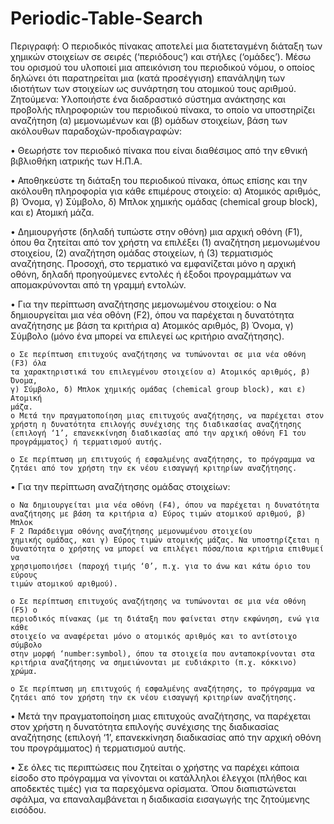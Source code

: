 # Periodic-Table-Search

Περιγραφή: Ο περιοδικός πίνακας αποτελεί μια διατεταγμένη διάταξη των χημικών στοιχείων
σε σειρές (‘περιόδους’) και στήλες (‘ομάδες’). Μέσω του ορισμού του υλοποιεί μια απεικόνιση
του περιοδικού νόμου, ο οποίος δηλώνει ότι παρατηρείται μια (κατά προσέγγιση) επανάληψη
των ιδιοτήτων των στοιχείων ως συνάρτηση του ατομικού τους αριθμού.
Ζητούμενα: Υλοποιήστε ένα διαδραστικό σύστημα ανάκτησης και προβολής πληροφοριών
του περιοδικού πίνακα, το οποίο να υποστηρίζει αναζήτηση (α) μεμονωμένων και (β) ομάδων
στοιχείων, βάση των ακόλουθων παραδοχών-προδιαγραφών:

• Θεωρήστε τον περιοδικό πίνακα που είναι διαθέσιμος από την εθνική βιβλιοθήκη
ιατρικής των Η.Π.Α.

• Αποθηκεύστε τη διάταξη του περιοδικού πίνακα, όπως επίσης και την ακόλουθη
πληροφορία για κάθε επιμέρους στοιχείο: 
α) Ατομικός αριθμός, 
β) Όνομα, 
γ) Σύμβολο,
δ) Μπλοκ χημικής ομάδας (chemical group block), και 
ε) Ατομική μάζα.

• Δημιουργήστε (δηλαδή τυπώστε στην οθόνη) μια αρχική οθόνη (F1), όπου θα ζητείται
από τον χρήστη να επιλέξει (1) αναζήτηση μεμονωμένου στοιχείου, (2) αναζήτηση
ομάδας στοιχείων, ή (3) τερματισμός αναζήτησης. Προσοχή, στο τερματικό να
εμφανίζεται μόνο η αρχική οθόνη, δηλαδή προηγούμενες εντολές ή έξοδοι
προγραμμάτων να απομακρύνονται από τη γραμμή εντολών.

• Για την περίπτωση αναζήτησης μεμονωμένου στοιχείου:
o Να δημιουργείται μια νέα οθόνη (F2), όπου να παρέχεται η δυνατότητα
αναζήτησης με βάση τα κριτήρια α) Ατομικός αριθμός, β) Όνομα, γ) Σύμβολο
(μόνο ένα μπορεί να επιλεγεί ως κριτήριο αναζήτησης).

    o Σε περίπτωση επιτυχούς αναζήτησης να τυπώνονται σε μια νέα οθόνη (F3) όλα
    τα χαρακτηριστικά του επιλεγμένου στοιχείου α) Ατομικός αριθμός, β) Όνομα,
    γ) Σύμβολο, δ) Μπλοκ χημικής ομάδας (chemical group block), και ε) Ατομική
    μάζα.
    o Μετά την πραγματοποίηση μιας επιτυχούς αναζήτησης, να παρέχεται στον
    χρήστη η δυνατότητα επιλογής συνέχισης της διαδικασίας αναζήτησης
    (επιλογή ‘1’, επανεκκίνηση διαδικασίας από την αρχική οθόνη F1 του
    προγράμματος) ή τερματισμού αυτής.
    
    o Σε περίπτωση μη επιτυχούς ή εσφαλμένης αναζήτησης, το πρόγραμμα να
    ζητάει από τον χρήστη την εκ νέου εισαγωγή κριτηρίων αναζήτησης.

• Για την περίπτωση αναζήτησης ομάδας στοιχείων:

    o Να δημιουργείται μια νέα οθόνη (F4), όπου να παρέχεται η δυνατότητα
    αναζήτησης με βάση τα κριτήρια α) Εύρος τιμών ατομικού αριθμού, β) Μπλοκ
    F 2 Παράδειγμα οθόνης αναζήτησης μεμονωμένου στοιχείου
    χημικής ομάδας, και γ) Εύρος τιμών ατομικής μάζας. Να υποστηρίζεται η
    δυνατότητα ο χρήστης να μπορεί να επιλέγει πόσα/ποια κριτήρια επιθυμεί να
    χρησιμοποιήσει (παροχή τιμής ‘0’, π.χ. για το άνω και κάτω όριο του εύρους
    τιμών ατομικού αριθμού).

    o Σε περίπτωση επιτυχούς αναζήτησης να τυπώνονται σε μια νέα οθόνη (F5) ο
    περιοδικός πίνακας (με τη διάταξη που φαίνεται στην εκφώνηση, ενώ για κάθε
    στοιχείο να αναφέρεται μόνο ο ατομικός αριθμός και το αντίστοιχο σύμβολο
    στην μορφή ‘number:symbol), όπου τα στοιχεία που ανταποκρίνονται στα
    κριτήρια αναζήτησης να σημειώνονται με ευδιάκριτο (π.χ. κόκκινο) χρώμα.
    
    o Σε περίπτωση μη επιτυχούς ή εσφαλμένης αναζήτησης, το πρόγραμμα να
    ζητάει από τον χρήστη την εκ νέου εισαγωγή κριτηρίων αναζήτησης.

• Μετά την πραγματοποίηση μιας επιτυχούς αναζήτησης, να παρέχεται στον χρήστη η
δυνατότητα επιλογής συνέχισης της διαδικασίας αναζήτησης (επιλογή ‘1’,
επανεκκίνηση διαδικασίας από την αρχική οθόνη του προγράμματος) ή τερματισμού
αυτής.

• Σε όλες τις περιπτώσεις που ζητείται ο χρήστης να παρέχει κάποια είσοδο στο
πρόγραμμα να γίνονται οι κατάλληλοι έλεγχοι (πλήθος και αποδεκτές τιμές) για τα
παρεχόμενα ορίσματα. Όπου διαπιστώνεται σφάλμα, να επαναλαμβάνεται η
διαδικασία εισαγωγής της ζητούμενης εισόδου.
